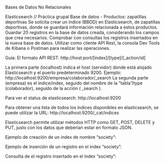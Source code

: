 
Bases de Datos No Relacionales


 Elasticsearch
// Práctica grupal
Base de datos - Productos: zapatillas deportivas
Se solicita crear un índice (BBDD) en Elasticsearch, de zapatillas deportivas, donde se guardará información relacionada a estos productos.
Guardar 20 registros en la base de datos creada, considerando los campos que crea necesarios.
Comprobar con consultas los registros insertados en la nueva base de datos.
Utilizar como cliente API Rest, la consola Dev Tools de Kibana o Postman para realizar las operaciones.

Guía:
El formato API REST: http://host:port/[index]/[type]/[_action/id]

La primera parte (localhost) indica el host (servidor) donde está alojado Elasticsearch y el puerto predeterminado 9200. Ejemplo:
http://localhost:9200/empresa/colaborador/_search
La segunda parte (empresa) es el índice/index, seguido del nombre de la “tabla”/type (colaborador), seguido de la acción ( _search ).

Para ver el status de elasticsearch: http://localhost:9200

Para obtener una lista de todos los índices disponibles en elasticsearch, se puede utilizar la URL: 
http://localhost:9200/_cat/indices

Elasticsearch permite utilizar métodos HTTP como GET, POST, DELETE y PUT, justo con los datos que deberían estar en formato JSON.


Ejemplo de creación de un index de nombre “society”:




Ejemplo de inserción de un registro en el index “society”:

Consulta de el registro insertado en el index “society”:



